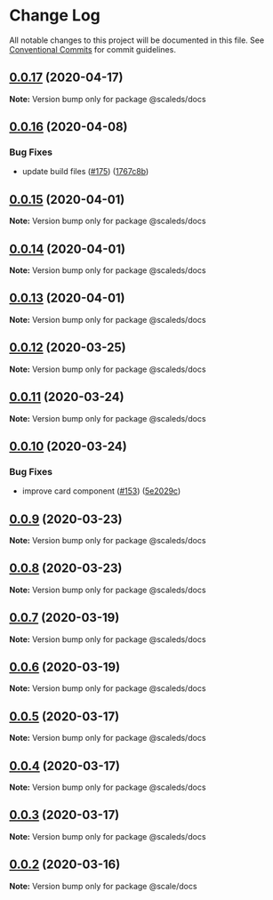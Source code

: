 # Change Log

All notable changes to this project will be documented in this file.
See [Conventional Commits](https://conventionalcommits.org) for commit guidelines.

## [0.0.17](https://github.com/gatsbyjs/gatsby-starter-default/compare/v0.0.16...v0.0.17) (2020-04-17)

**Note:** Version bump only for package @scaleds/docs





## [0.0.16](https://github.com/gatsbyjs/gatsby-starter-default/compare/v0.0.15...v0.0.16) (2020-04-08)


### Bug Fixes

* update build files ([#175](https://github.com/gatsbyjs/gatsby-starter-default/issues/175)) ([1767c8b](https://github.com/gatsbyjs/gatsby-starter-default/commit/1767c8bf98927d00afdce177f0e367d79c456e77))





## [0.0.15](https://github.com/gatsbyjs/gatsby-starter-default/compare/v0.0.14...v0.0.15) (2020-04-01)

**Note:** Version bump only for package @scaleds/docs





## [0.0.14](https://github.com/gatsbyjs/gatsby-starter-default/compare/v0.0.13...v0.0.14) (2020-04-01)

**Note:** Version bump only for package @scaleds/docs





## [0.0.13](https://github.com/gatsbyjs/gatsby-starter-default/compare/v0.0.12...v0.0.13) (2020-04-01)

**Note:** Version bump only for package @scaleds/docs





## [0.0.12](https://github.com/gatsbyjs/gatsby-starter-default/compare/v0.0.11...v0.0.12) (2020-03-25)

**Note:** Version bump only for package @scaleds/docs





## [0.0.11](https://github.com/gatsbyjs/gatsby-starter-default/compare/v0.0.10...v0.0.11) (2020-03-24)

**Note:** Version bump only for package @scaleds/docs





## [0.0.10](https://github.com/gatsbyjs/gatsby-starter-default/compare/v0.0.9...v0.0.10) (2020-03-24)


### Bug Fixes

* improve card component ([#153](https://github.com/gatsbyjs/gatsby-starter-default/issues/153)) ([5e2029c](https://github.com/gatsbyjs/gatsby-starter-default/commit/5e2029c8ef7ce5fbb4e07c8db04cae6a4926ff82))





## [0.0.9](https://github.com/gatsbyjs/gatsby-starter-default/compare/v0.0.8...v0.0.9) (2020-03-23)

**Note:** Version bump only for package @scaleds/docs





## [0.0.8](https://github.com/gatsbyjs/gatsby-starter-default/compare/v0.0.7...v0.0.8) (2020-03-23)

**Note:** Version bump only for package @scaleds/docs





## [0.0.7](https://github.com/gatsbyjs/gatsby-starter-default/compare/v0.0.6...v0.0.7) (2020-03-19)

**Note:** Version bump only for package @scaleds/docs





## [0.0.6](https://github.com/gatsbyjs/gatsby-starter-default/compare/v0.0.5...v0.0.6) (2020-03-19)

**Note:** Version bump only for package @scaleds/docs





## [0.0.5](https://github.com/gatsbyjs/gatsby-starter-default/compare/v0.0.3...v0.0.5) (2020-03-17)

**Note:** Version bump only for package @scaleds/docs





## [0.0.4](https://github.com/gatsbyjs/gatsby-starter-default/compare/v0.0.3...v0.0.4) (2020-03-17)

**Note:** Version bump only for package @scaleds/docs





## [0.0.3](https://github.com/gatsbyjs/gatsby-starter-default/compare/v0.0.2...v0.0.3) (2020-03-17)

**Note:** Version bump only for package @scaleds/docs





## [0.0.2](https://github.com/gatsbyjs/gatsby-starter-default/compare/v0.4.0...v0.0.2) (2020-03-16)

**Note:** Version bump only for package @scale/docs
